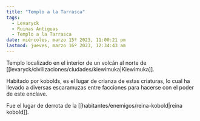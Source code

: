 ```yaml
---
title: "Templo a la Tarrasca"
tags:
  - Levaryck
  - Ruinas Antiguas
  - Templo a la Tarrasca
date: miércoles, marzo 15º 2023, 11:00:21 pm
lastmod: jueves, marzo 16º 2023, 12:34:43 am
---
```


Templo localizado en el interior de un volcán al norte de [[levaryck/civilizaciones/ciudades/kiewimuka|Kiewimuka]].

Habitado por kobolds, es el lugar de crianza de estas criaturas, lo cual ha llevado a diversas escaramuzas entre facciones para hacerse con el poder de este enclave.

Fue el lugar de derrota de la [[habitantes/enemigos/reina-kobold|reina kobold]].